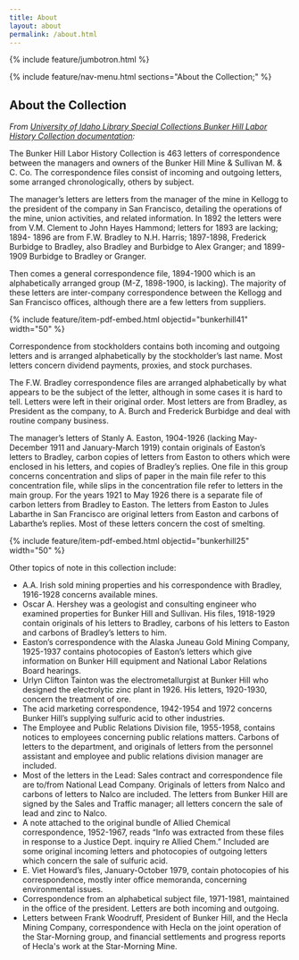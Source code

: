 ```yaml
---
title: About
layout: about
permalink: /about.html
---
```

{% include feature/jumbotron.html %} 

{% include feature/nav-menu.html sections="About the Collection;" %} 

## About the Collection

*From [University of Idaho Library Special Collections Bunker Hill Labor History Collection documentation](https://www.lib.uidaho.edu/special-collections/Manuscripts/mg367.htm):* 

The Bunker Hill Labor History Collection is 463 letters of correspondence between the managers and owners of the Bunker Hill Mine & Sullivan M. & C. Co. The correspondence files consist of incoming and outgoing letters, some arranged chronologically, others by subject.

The manager’s letters are letters from the manager of the mine in Kellogg to the president of the company in San Francisco, detailing the operations of the mine, union activities, and related information. In 1892 the letters were from V.M. Clement to John Hayes Hammond; letters for 1893 are lacking; 1894- 1896 are from F.W. Bradley to N.H. Harris; 1897-1898, Frederick Burbidge to Bradley, also Bradley and Burbidge to Alex Granger; and 1899-1909 Burbidge to Bradley or Granger.

Then comes a general correspondence file, 1894-1900 which is an alphabetically arranged group (M-Z, 1898-1900, is lacking). The majority of these letters are inter-company correspondence between the Kellogg and San Francisco offices, although there are a few letters from suppliers.

{% include feature/item-pdf-embed.html objectid="bunkerhill41" width="50" %}

Correspondence from stockholders contains both incoming and outgoing letters and is arranged alphabetically by the stockholder’s last name. Most letters concern dividend payments, proxies, and stock purchases.

The F.W. Bradley correspondence files are arranged alphabetically by what appears to be the subject of the letter, although in some cases it is hard to tell. Letters were left in their original order. Most letters are from Bradley, as President as the company, to A. Burch and Frederick Burbidge and deal with routine company business.

The manager’s letters of Stanly A. Easton, 1904-1926 (lacking May-December 1911 and January-March 1919) contain originals of Easton’s letters to Bradley, carbon copies of letters from Easton to others which were enclosed in his letters, and copies of Bradley’s replies. One file in this group concerns concentration and slips of paper in the main file refer to this concentration file, while slips in the concentration file refer to letters in the main group. For the years 1921 to May 1926 there is a separate file of carbon letters from Bradley to Easton. The letters from Easton to Jules Labarthe in San Francisco are original letters from Easton and carbons of Labarthe’s replies. Most of these letters concern the cost of smelting.

{% include feature/item-pdf-embed.html objectid="bunkerhill25" width="50" %}

Other topics of note in this collection include:

- A.A. Irish sold mining properties and his correspondence with Bradley, 1916-1928 concerns available mines.
- Oscar A. Hershey was a geologist and consulting engineer who examined properties for Bunker Hill and Sullivan. His files, 1918-1929 contain originals of his letters to Bradley, carbons of his letters to Easton and carbons of Bradley’s letters to him.
- Easton’s correspondence with the Alaska Juneau Gold Mining Company, 1925-1937 contains photocopies of Easton’s letters which give information on Bunker Hill equipment and National Labor Relations Board hearings.
- Urlyn Clifton Tainton was the electrometallurgist at Bunker Hill who designed the electrolytic zinc plant in 1926. His letters, 1920-1930, concern the treatment of ore.
- The acid marketing correspondence, 1942-1954 and 1972 concerns Bunker Hill’s supplying sulfuric acid to other industries.
- The Employee and Public Relations Division file, 1955-1958, contains notices to employees concerning public relations matters. Carbons of letters to the department, and originals of letters from the personnel assistant and employee and public relations division manager are included.
- Most of the letters in the Lead: Sales contract and correspondence file are to/from National Lead Company. Originals of letters from Nalco and carbons of letters to Nalco are included. The letters from Bunker Hill are signed by the Sales and Traffic manager; all letters concern the sale of lead and zinc to Nalco.
- A note attached to the original bundle of Allied Chemical correspondence, 1952-1967, reads “Info was extracted from these files in response to a Justice Dept. inquiry re Allied Chem.” Included are some original incoming letters and photocopies of outgoing letters which concern the sale of sulfuric acid.
- E. Viet Howard’s files, January-October 1979, contain photocopies of his correspondence, mostly inter office memoranda, concerning environmental issues.
- Correspondence from an alphabetical subject file, 1971-1981, maintained in the office of the president. Letters are both incoming and outgoing.
- Letters between Frank Woodruff, President of Bunker Hill, and the Hecla Mining Company, correspondence with Hecla on the joint operation of the Star-Morning group, and financial settlements and progress reports of Hecla's work at the Star-Morning Mine. 

<div class="clearfix"></div>

